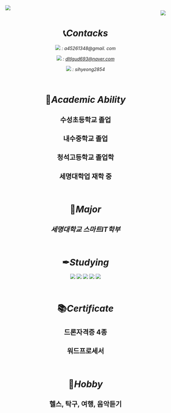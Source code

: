 <img src="https://capsule-render.vercel.app/api?type=waving&color=auto&height=200&section=header&text=dltlgud GITHUB!&fontSize=90" />
<br/>

<div align=right><a href="https://github.com/seondal"><img src="https://hits.seeyoufarm.com/api/count/incr/badge.svg?url=https%3A%2F%2Fgithub.com%2Fseondal&count_bg=%23000000&title_bg=%23000000&icon=github.svg&icon_color=%23E7E7E7&title=GitHub&edge_flat=false)"/></a> 

<div align=center>

# 📞*Contacks*
<img src="https://img.shields.io/badge/Gmail-EA4335?style=flat&logo=Gmail&logoColor=white"/> *: a45261348@gmail. com*

<img src="https://img.shields.io/badge/Naver-03C75A?style=flat&logo=Naver&logoColor=white"/> *: dltlgud693@naver.com*

<img src="https://img.shields.io/badge/instagram-E4405F?style=flat&logo=instagram&logoColor=white"/> *: sihyeong2854*

<br/>

#  🏫*Academic Ability*
 
 ## 수성초등학교 졸업
 ## 내수중학교 졸업
 ## 청석고등학교 졸업학
 ## 세명대학업 재학 중
  
  <br/>
  
#  📖*Major*
 ## *세명대학교 스마트IT학부*

 <br/>
 
 # ✒*Studying*
<img src="https://img.shields.io/badge/C++-00599C?style=flat&logo=cplusplus&locplusplus&LogoColor=white"/> <img src="https://img.shields.io/badge/C-A8B9CC?style=flat&logo=C&logoColor=white"/> <img src="https://img.shields.io/badge/python-3776AB?style=flat&logo=python&logoColor=white"/> <img src="https://img.shields.io/badge/Linux-FCC624?style=flat&logo=linux&logoColor=white"/> <img src="https://img.shields.io/badge/Github-181717?style=flat&logo=github&logoColor=white"/>


<br/>

# 📚*Certificate*
## 드론자격증 4종
## 워드프로세서

<br/>

# 🏃*Hobby*
## 헬스, 탁구, 여행, 음악듣기

<br/>
<br/>

